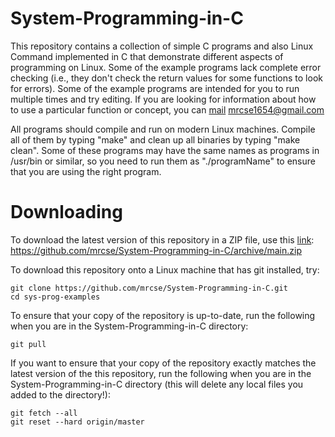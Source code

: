 # System-Programming-in-C
This repository contains a collection of simple C programs and also Linux Command implemented in C that demonstrate different aspects of programming on Linux. Some of the example programs lack complete error checking (i.e., they don't check the return values for some functions to look for errors). Some of the example programs are intended for you to run multiple times and try editing. If you are looking for information about how to use a particular function or concept, you can [mail](mrcse1654@gmail.com) <mrcse1654@gmail.com>

All programs should compile and run on modern Linux machines. Compile all of them by typing "make" and clean up all binaries by typing "make clean". Some of these programs may have the same names as programs in /usr/bin or similar, so you need to run them as "./programName" to ensure that you are using the right program.

Downloading
=============

To download the latest version of this repository in a ZIP file, use this [link](https://github.com/mrcse/System-Programming-in-C/archive/main.zip):<br> 
<https://github.com/mrcse/System-Programming-in-C/archive/main.zip>

To download this repository onto a Linux machine that has git installed, try:

    git clone https://github.com/mrcse/System-Programming-in-C.git
    cd sys-prog-examples

To ensure that your copy of the repository is up-to-date, run the following when you are in the System-Programming-in-C directory:

    git pull

If you want to ensure that your copy of the repository exactly matches the latest version of the this repository, run the following when you are in the System-Programming-in-C directory (this will delete any local files you added to the directory!):

	git fetch --all
	git reset --hard origin/master
